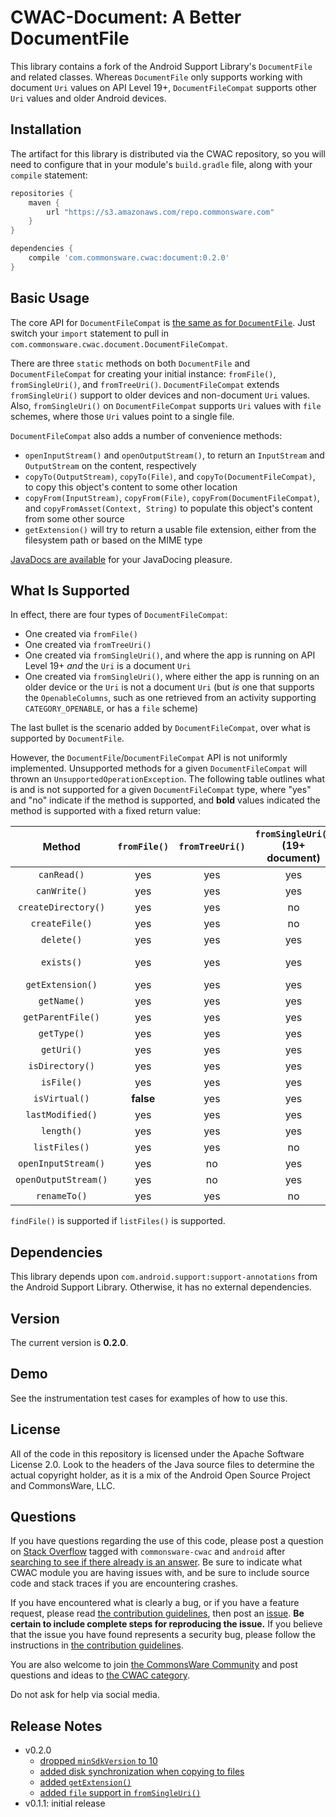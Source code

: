 # CWAC-Document: A Better DocumentFile

This library contains a fork of the Android Support Library's
`DocumentFile` and related classes. Whereas `DocumentFile`
only supports working with document `Uri` values on API Level 19+,
`DocumentFileCompat` supports other `Uri` values and older Android devices.

## Installation

The artifact for this library is distributed via the CWAC repository,
so you will need to configure that in your module's `build.gradle` file,
along with your `compile` statement:

```groovy
repositories {
    maven {
        url "https://s3.amazonaws.com/repo.commonsware.com"
    }
}

dependencies {
    compile 'com.commonsware.cwac:document:0.2.0'
}
```

## Basic Usage

The core API for `DocumentFileCompat` is
[the same as for `DocumentFile`](https://developer.android.com/reference/android/support/v4/provider/DocumentFile.html).
Just switch your `import` statement to pull in
`com.commonsware.cwac.document.DocumentFileCompat`.

There are three `static` methods on both `DocumentFile` and `DocumentFileCompat`
for creating your initial instance: `fromFile()`, `fromSingleUri()`,
and `fromTreeUri()`. `DocumentFileCompat` extends `fromSingleUri()`
support to older devices and non-document `Uri` values. Also, `fromSingleUri()` on
`DocumentFileCompat`
supports `Uri` values with `file` schemes, where those `Uri` values point
to a single file.

`DocumentFileCompat` also adds a number of convenience methods:

- `openInputStream()` and `openOutputStream()`, to return an `InputStream` and
`OutputStream` on the content, respectively
- `copyTo(OutputStream)`, `copyTo(File)`, and `copyTo(DocumentFileCompat)`,
to copy this object's content to some other location
- `copyFrom(InputStream)`, `copyFrom(File)`, `copyFrom(DocumentFileCompat)`,
and `copyFromAsset(Context, String)` to populate this object's content from
some other source
- `getExtension()` will try to return a usable file extension, either from the
filesystem path or based on the MIME type

[JavaDocs are available](http://javadocs.commonsware.com/cwac/document/index.html)
for your JavaDocing pleasure.

## What Is Supported

In effect, there are four types of `DocumentFileCompat`:

- One created via `fromFile()`
- One created via `fromTreeUri()`
- One created via `fromSingleUri()`, and where the app is running on API Level 19+
*and* the `Uri` is a document `Uri`
- One created via `fromSingleUri()`, where either the app is running on an older
device or the `Uri` is not a document `Uri` (but *is* one that supports
the `OpenableColumns`, such as one retrieved from an activity supporting
`CATEGORY_OPENABLE`, or has a `file` scheme)

The last bullet is the scenario added by `DocumentFileCompat`, over what is
supported by `DocumentFile`.

However, the `DocumentFile`/`DocumentFileCompat` API is not uniformly implemented.
Unsupported methods for a given `DocumentFileCompat` will thrown an
`UnsupportedOperationException`. The following table outlines what is and is
not supported for a given `DocumentFileCompat` type, where "yes" and "no"
indicate if the method is supported, and **bold** values indicated the method
is supported with a fixed return value:

|Method              |`fromFile()`|`fromTreeUri()`|`fromSingleUri()` (19+ document)|`fromSingleUri()` (other)|
|:------------------:|:----------:|:-------------:|:------------------------------:|:-----------------------:|
|`canRead()`         |yes         |yes            |yes                             |yes|
|`canWrite()`        |yes         |yes            |yes                             |yes|
|`createDirectory()` |yes         |yes            |no                              |no|
|`createFile()`      |yes         |yes            |no                              |no|
|`delete()`          |yes         |yes            |yes                             |no|
|`exists()`          |yes         |yes            |yes                             |yes (returns `canRead()`)|
|`getExtension()`    |yes         |yes            |yes                             |yes|
|`getName()`         |yes         |yes            |yes                             |yes|
|`getParentFile()`   |yes         |yes            |yes                             |yes|
|`getType()`         |yes         |yes            |yes                             |yes|
|`getUri()`          |yes         |yes            |yes                             |yes|
|`isDirectory()`     |yes         |yes            |yes                             |**false**|
|`isFile()`          |yes         |yes            |yes                             |**true**|
|`isVirtual()`       |**false**   |yes            |yes                             |**false**|
|`lastModified()`    |yes         |yes            |yes                             |no|
|`length()`          |yes         |yes            |yes                             |yes|
|`listFiles()`       |yes         |yes            |no                              |no|
|`openInputStream()` |yes         |no             |yes                             |yes|
|`openOutputStream()`|yes         |no             |yes                             |yes|
|`renameTo()`        |yes         |yes            |no                              |no|

`findFile()` is supported if `listFiles()` is supported.

## Dependencies

This library depends upon `com.android.support:support-annotations`
from the Android Support Library. Otherwise, it has no external
dependencies.

## Version

The current version is **0.2.0**.

## Demo

See the instrumentation test cases for examples of how to use this.

## License

All of the code in this repository is licensed under the
Apache Software License 2.0. Look to the headers of the Java source
files to determine the actual copyright holder, as it is a mix of
the Android Open Source Project and CommonsWare, LLC.

## Questions

If you have questions regarding the use of this code, please post a question
on [Stack Overflow](http://stackoverflow.com/questions/ask) tagged with
`commonsware-cwac` and `android` after [searching to see if there already is an answer](https://stackoverflow.com/search?q=[commonsware-cwac]+camera). Be sure to indicate
what CWAC module you are having issues with, and be sure to include source code 
and stack traces if you are encountering crashes.

If you have encountered what is clearly a bug, or if you have a feature request,
please read [the contribution guidelines](.github/CONTRIBUTING.md), then
post an [issue](https://github.com/commonsguy/cwac-netsecurity/issues).
**Be certain to include complete steps for reproducing the issue.**
If you believe that the issue you have found represents a security bug,
please follow the instructions in
[the contribution guidelines](https://github.com/commonsguy/cwac-netsecurity/blob/master/.github/CONTRIBUTING.md#contributing-security-bug-reports).

You are also welcome to join
[the CommonsWare Community](https://community.commonsware.com/)
and post questions
and ideas to [the CWAC category](https://community.commonsware.com/c/cwac).

Do not ask for help via social media.

## Release Notes

- v0.2.0
    - [dropped `minSdkVersion` to 10](https://github.com/commonsguy/cwac-document/issues/1)
    - [added disk synchronization when copying to files](https://github.com/commonsguy/cwac-document/issues/3)
    - [added `getExtension()`](https://github.com/commonsguy/cwac-document/issues/4)
    - [added `file` support in `fromSingleUri()`](https://github.com/commonsguy/cwac-document/issues/5)
- v0.1.1: initial release
